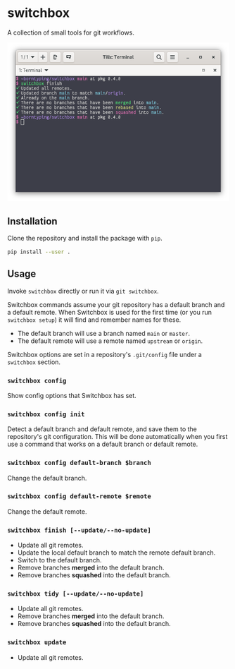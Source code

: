 switchbox
=========

A collection of small tools for git workflows.

![A screenshot displaying the output of 'switchbox finish'.](./docs/screenshot.png)

Installation
------------

Clone the repository and install the package with `pip`.

```zsh
pip install --user .
```

Usage
-----

Invoke `switchbox` directly or run it via `git switchbox`.

Switchbox commands assume your git repository has a default branch and a
default remote. When Switchbox is used for the first time (or you run
`switchbox setup`) it will find and remember names for these.

* The default branch will use a branch named `main` or `master`.
* The default remote will use a remote named `upstream` or `origin`.

Switchbox options are set in a repository's `.git/config` file under a
`switchbox` section.

### `switchbox config`

Show config options that Switchbox has set.

### `switchbox config init`

Detect a default branch and default remote, and save them to the repository's
git configuration. This will be done automatically when you first use a command
that works on a default branch or default remote.

### `switchbox config default-branch $branch`

Change the default branch.

### `switchbox config default-remote $remote`

Change the default remote.

### `switchbox finish [--update/--no-update]`

* Update all git remotes.
* Update the local default branch to match the remote default branch.
* Switch to the default branch.
* Remove branches **merged** into the default branch.
* Remove branches **squashed** into the default branch.

### `switchbox tidy [--update/--no-update]`

* Update all git remotes.
* Remove branches **merged** into the default branch.
* Remove branches **squashed** into the default branch.

### `switchbox update`

* Update all git remotes.

